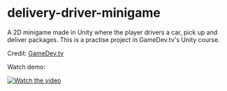 # delivery-driver-minigame
A 2D minigame made in Unity where the player drivers a car, pick up and deliver packages. This is a practise project in GameDev.tv's Unity course.

Credit: [GameDev.tv](https://www.gamedev.tv/courses/unity-complete-2d)

Watch demo:

[![Watch the video](https://img.youtube.com/vi/0K1mtub_Zgs/maxresdefault.jpg)](https://youtu.be/0K1mtub_Zgs)
